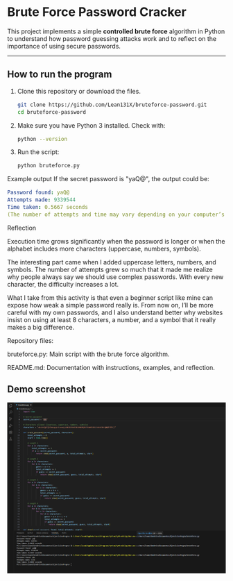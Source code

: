 # Brute Force Password Cracker

This project implements a simple **controlled brute force** algorithm in Python to understand how password guessing attacks work and to reflect on the importance of using secure passwords.

---

## How to run the program

1. Clone this repository or download the files.
   ```bash
   git clone https://github.com/Lean131X/bruteforce-password.git
   cd bruteforce-password
2. Make sure you have Python 3 installed.
   Check with:
   ```bash
   python --version
3. Run the script:
   ```bash
   python bruteforce.py
Example output
   If the secret password is "yaQ@", the output could be:
   ```yaml
   Password found: yaQ@
   Attempts made: 9339544
   Time taken: 0.5667 seconds
   (The number of attempts and time may vary depending on your computer’s speed.)
```
Reflection

Execution time grows significantly when the password is longer or when the alphabet includes more characters (uppercase, numbers, symbols).

The interesting part came when I added uppercase letters, numbers, and symbols. The number of attempts grew so much that it made me realize why people always say we should use complex passwords. With every new character, the difficulty increases a lot.  

What I take from this activity is that even a beginner script like mine can expose how weak a simple password really is. From now on, I’ll be more careful with my own passwords, and I also understand better why websites insist on using at least 8 characters, a number, and a symbol that it really makes a big difference.


Repository files:

bruteforce.py: Main script with the brute force algorithm.

README.md: Documentation with instructions, examples, and reflection.


##  Demo screenshot

![Program running](screenshotbruteforce.png)

